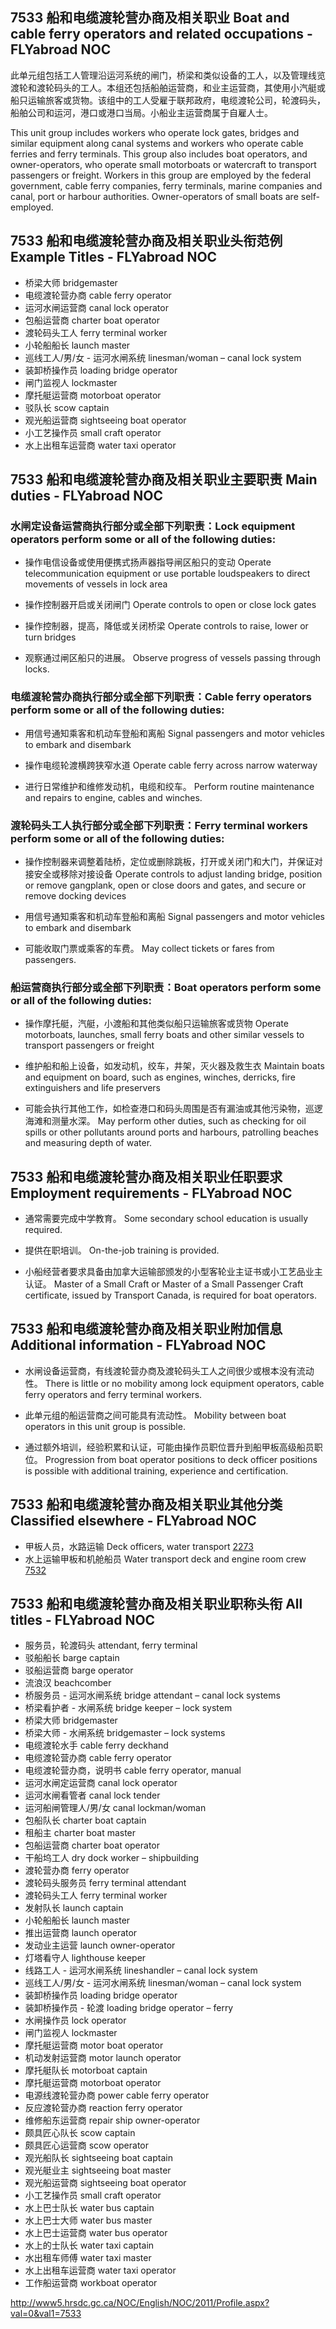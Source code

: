 ## 7533 船和电缆渡轮营办商及相关职业 Boat and cable ferry operators and related occupations - FLYabroad NOC

此单元组包括工人管理沿运河系统的闸门，桥梁和类似设备的工人，以及管理线览渡轮和渡轮码头的工人。本组还包括船舶运营商，和业主运营商，其使用小汽艇或船只运输旅客或货物。该组中的工人受雇于联邦政府，电缆渡轮公司，轮渡码头，船舶公司和运河，港口或港口当局。小船业主运营商属于自雇人士。

This unit group includes workers who operate lock gates, bridges and similar equipment along canal systems and workers who operate cable ferries and ferry terminals. This group also includes boat operators, and owner-operators, who operate small motorboats or watercraft to transport passengers or freight. Workers in this group are employed by the federal government, cable ferry companies, ferry terminals, marine companies and canal, port or harbour authorities. Owner-operators of small boats are self-employed.

## 7533 船和电缆渡轮营办商及相关职业头衔范例 Example Titles - FLYabroad NOC

* 桥梁大师 bridgemaster
* 电缆渡轮营办商 cable ferry operator
* 运河水闸运营商 canal lock operator
* 包船运营商 charter boat operator
* 渡轮码头工人 ferry terminal worker
* 小轮船船长 launch master
* 巡线工人/男/女 - 运河水闸系统 linesman/woman – canal lock system
* 装卸桥操作员 loading bridge operator
* 闸门监视人 lockmaster
* 摩托艇运营商 motorboat operator
* 驳队长 scow captain
* 观光船运营商 sightseeing boat operator
* 小工艺操作员 small craft operator
* 水上出租车运营商 water taxi operator

## 7533 船和电缆渡轮营办商及相关职业主要职责 Main duties - FLYabroad NOC

### 水闸定设备运营商执行部分或全部下列职责：Lock equipment operators perform some or all of the following duties:

* 操作电信设备或使用便携式扬声器指导闸区船只的变动
Operate telecommunication equipment or use portable loudspeakers to direct movements of vessels in lock area

* 操作控制器开启或关闭闸门
Operate controls to open or close lock gates

* 操作控制器，提高，降低或关闭桥梁
Operate controls to raise, lower or turn bridges

* 观察通过闸区船只的进展。
Observe progress of vessels passing through locks.

### 电缆渡轮营办商执行部分或全部下列职责：Cable ferry operators perform some or all of the following duties:

* 用信号通知乘客和机动车登船和离船
Signal passengers and motor vehicles to embark and disembark

* 操作电缆轮渡横跨狭窄水道
Operate cable ferry across narrow waterway

* 进行日常维护和维修发动机，电缆和绞车。
Perform routine maintenance and repairs to engine, cables and winches.

### 渡轮码头工人执行部分或全部下列职责：Ferry terminal workers perform some or all of the following duties:

* 操作控制器来调整着陆桥，定位或删除跳板，打开或关闭门和大门，并保证对接安全或移除对接设备
Operate controls to adjust landing bridge, position or remove gangplank, open or close doors and gates, and secure or remove docking devices

* 用信号通知乘客和机动车登船和离船
Signal passengers and motor vehicles to embark and disembark

* 可能收取门票或乘客的车费。
May collect tickets or fares from passengers.

### 船运营商执行部分或全部下列职责：Boat operators perform some or all of the following duties:

* 操作摩托艇，汽艇，小渡船和其他类似船只运输旅客或货物
Operate motorboats, launches, small ferry boats and other similar vessels to transport passengers or freight

* 维护船和船上设备，如发动机，绞车，井架，灭火器及救生衣
Maintain boats and equipment on board, such as engines, winches, derricks, fire extinguishers and life preservers

* 可能会执行其他工作，如检查港口和码头周围是否有漏油或其他污染物，巡逻海滩和测量水深。
May perform other duties, such as checking for oil spills or other pollutants around ports and harbours, patrolling beaches and measuring depth of water.

## 7533 船和电缆渡轮营办商及相关职业任职要求 Employment requirements - FLYabroad NOC

* 通常需要完成中学教育。
Some secondary school education is usually required.

* 提供在职培训。
On-the-job training is provided.

* 小船经营者要求具备由加拿大运输部颁发的小型客轮业主证书或小工艺品业主认证。
Master of a Small Craft or Master of a Small Passenger Craft certificate, issued by Transport Canada, is required for boat operators.

## 7533 船和电缆渡轮营办商及相关职业附加信息 Additional information - FLYabroad NOC

* 水闸设备运营商，有线渡轮营办商及渡轮码头工人之间很少或根本没有流动性。
There is little or no mobility among lock equipment operators, cable ferry operators and ferry terminal workers.

* 此单元组的船运营商之间可能具有流动性。
Mobility between boat operators in this unit group is possible.

* 通过额外培训，经验积累和认证，可能由操作员职位晋升到船甲板高级船员职位。
Progression from boat operator positions to deck officer positions is possible with additional training, experience and certification.

## 7533 船和电缆渡轮营办商及相关职业其他分类 Classified elsewhere - FLYabroad NOC

* 甲板人员，水路运输 Deck officers, water transport [2273](2273)
* 水上运输甲板和机舱船员 Water transport deck and engine room crew [7532](7532)

## 7533 船和电缆渡轮营办商及相关职业职称头衔 All titles - FLYabroad NOC

* 服务员，轮渡码头 attendant, ferry terminal
* 驳船船长 barge captain
* 驳船运营商 barge operator
* 流浪汉 beachcomber
* 桥服务员 - 运河水闸系统 bridge attendant – canal lock systems
* 桥梁看护者 - 水闸系统 bridge keeper – lock system
* 桥梁大师 bridgemaster
* 桥梁大师 - 水闸系统 bridgemaster – lock systems
* 电缆渡轮水手 cable ferry deckhand
* 电缆渡轮营办商 cable ferry operator
* 电缆渡轮营办商，说明书 cable ferry operator, manual
* 运河水闸定运营商 canal lock operator
* 运河水闸看管者 canal lock tender
* 运河船闸管理人/男/女 canal lockman/woman
* 包船队长 charter boat captain
* 租船主 charter boat master
* 包船运营商 charter boat operator
* 干船坞工人 dry dock worker – shipbuilding
* 渡轮营办商 ferry operator
* 渡轮码头服务员 ferry terminal attendant
* 渡轮码头工人 ferry terminal worker
* 发射队长 launch captain
* 小轮船船长 launch master
* 推出运营商 launch operator
* 发动业主运营 launch owner-operator
* 灯塔看守人 lighthouse keeper
* 线路工人 - 运河水闸系统 lineshandler – canal lock system
* 巡线工人/男/女 - 运河水闸系统 linesman/woman – canal lock system
* 装卸桥操作员 loading bridge operator
* 装卸桥操作员 - 轮渡 loading bridge operator – ferry
* 水闸操作员 lock operator
* 闸门监视人 lockmaster
* 摩托艇运营商 motor boat operator
* 机动发射运营商 motor launch operator
* 摩托艇队长 motorboat captain
* 摩托艇运营商 motorboat operator
* 电源线渡轮营办商 power cable ferry operator
* 反应渡轮营办商 reaction ferry operator
* 维修船东运营商 repair ship owner-operator
* 颇具匠心队长 scow captain
* 颇具匠心运营商 scow operator
* 观光船队长 sightseeing boat captain
* 观光艇业主 sightseeing boat master
* 观光船运营商 sightseeing boat operator
* 小工艺操作员 small craft operator
* 水上巴士队长 water bus captain
* 水上巴士大师 water bus master
* 水上巴士运营商 water bus operator
* 水上的士队长 water taxi captain
* 水出租车师傅 water taxi master
* 水上出租车运营商 water taxi operator
* 工作船运营商 workboat operator

http://www5.hrsdc.gc.ca/NOC/English/NOC/2011/Profile.aspx?val=0&val1=7533